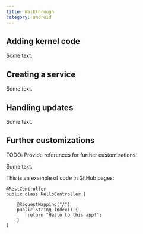 ```yaml
---
title: Walkthrough
category: android
---
```



## Adding kernel code

Some text.

## Creating a service

Some text.

## Handling updates

Some text.

## Further customizations

TODO: Provide references for further customizations.

Some text.

This is an example of code in GitHub pages:


```
@RestController
public class HelloController {

	@RequestMapping("/")
	public String index() {
		return "Hello to this app!";
	}
}
```